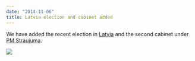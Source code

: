 ```yaml
---
date: "2014-11-06"
title: Latvia election and cabinet added
---
```


We have added the recent election in [Latvia](http://dev.parlgov.org/data/lva/election-parliament/2014-10-04/) and the second cabinet under [PM Straujuma](http://dev.parlgov.org/data/lva/cabinet-party/2014-11-05/).

![](/images/parliament-netherlands.jpg)
